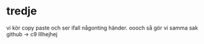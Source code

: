 tredje
======
vi kör copy paste och ser ifall någonting händer.
oooch så gör vi samma sak github -> c9
lllhejhej
